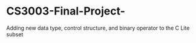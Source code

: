 # CS3003-Final-Project-
Adding new data type, control structure, and binary operator to the C Lite subset

